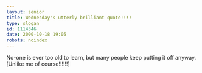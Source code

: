 ```yaml
---
layout: senior
title: Wednesday's utterly brilliant quote!!!!
type: slogan
id: 1114346
date: 2000-10-18 19:05
robots: noindex
---
```

No-one is ever too old to learn, but many people keep putting it off anyway. [Unlike me of course!!!!!!]